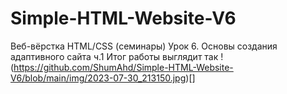 # Simple-HTML-Website-V6
Веб-вёрстка HTML/CSS (семинары) Урок 6. Основы создания адаптивного сайта ч.1
Итог работы выглядит так
!(https://github.com/ShumAhd/Simple-HTML-Website-V6/blob/main/img/2023-07-30_213150.jpg)[]
